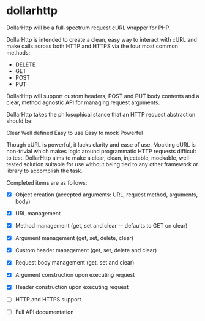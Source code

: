dollarhttp
==========

DollarHttp will be a full-spectrum request cURL wrapper for PHP.

DollarHttp is intended to create a clean, easy way to interact with cURL and make calls across both HTTP and HTTPS
via the four most common methods:

- DELETE
- GET
- POST
- PUT

DollarHttp will support custom headers, POST and PUT body contents and a clear, method agnostic API for managing
request arguments.

DollarHttp takes the philosophical stance that an HTTP request abstraction should be:

Clear
Well defined
Easy to use
Easy to mock
Powerful

Though cURL is powerful, it lacks clarity and ease of use.  Mocking cURL is non-trivial which makes logic around
programmatic HTTP requests difficult to test.  DollarHttp aims to make a clear, clean, injectable, mockable,
well-tested solution suitable for use without being tied to any other framework or library to accomplish the task.

Completed items are as follows:

- [X] Object creation (accepted arguments: URL, request method, arguments, body)
- [X] URL management
- [X] Method management (get, set and clear -- defaults to GET on clear)
- [X] Argument management (get, set, delete, clear)
- [X] Custom header management (get, set, delete and clear)
- [X] Request body management (get, set and clear)
- [X] Argument construction upon executing request
- [X] Header construction upon executing request
- [ ] HTTP and HTTPS support
- [ ] Full API documentation



